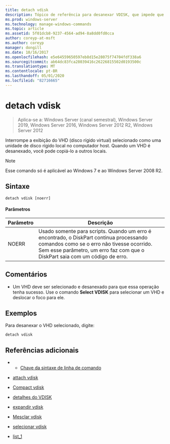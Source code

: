 ```yaml
---
title: detach vdisk
description: Tópico de referência para desanexar VDISK, que impede que o VHD (disco rígido virtual) selecionado apareça como uma unidade de disco rígido local no computador host.
ms.prod: windows-server
ms.technology: manage-windows-commands
ms.topic: article
ms.assetid: 5f01dcb8-9237-4564-ad94-8a8dd0fd0cca
author: coreyp-at-msft
ms.author: coreyp
manager: dongill
ms.date: 10/16/2017
ms.openlocfilehash: e5e64559650597eb8d15e28075f74704fdf338a6
ms.sourcegitcommit: ab64dc83fca28039416c26226815502d0193500c
ms.translationtype: MT
ms.contentlocale: pt-BR
ms.lasthandoff: 05/01/2020
ms.locfileid: "82716665"
---
```

# <a name="detach-vdisk"></a>detach vdisk

> Aplica-se a: Windows Server (canal semestral), Windows Server 2019, Windows Server 2016, Windows Server 2012 R2, Windows Server 2012

Interrompe a exibição do VHD (disco rígido virtual) selecionado como uma unidade de disco rígido local no computador host. Quando um VHD é desanexado, você pode copiá-lo a outros locais.  
  
> [!NOTE]  
> Esse comando só é aplicável ao Windows 7 e ao Windows Server 2008 R2.  
  
## <a name="syntax"></a>Sintaxe  
  
```  
detach vdisk [noerr]  
```  
  
#### <a name="parameters"></a>Parâmetros  
  
|Parâmetro|Descrição|  
|-------|--------|  
|NOERR|Usado somente para scripts. Quando um erro é encontrado, o DiskPart continua processando comandos como se o erro não tivesse ocorrido. Sem esse parâmetro, um erro faz com que o DiskPart saia com um código de erro.|  
  
## <a name="remarks"></a>Comentários  
  
-   Um VHD deve ser selecionado e desanexado para que essa operação tenha sucesso. Use o comando **Select VDISK** para selecionar um VHD e deslocar o foco para ele.  
  
## <a name="examples"></a>Exemplos  
Para desanexar o VHD selecionado, digite:  
  
```  
detach vdisk  
```  
  
## <a name="additional-references"></a>Referências adicionais  
  
-   - [Chave da sintaxe de linha de comando](command-line-syntax-key.md)  
  
-   [attach vdisk](attach-vdisk.md)  
  
-   [Compact vdisk](compact-vdisk.md)  

-   [detalhes do VDISK](detail-vdisk.md)  
  
-   [expandir vdisk](expand-vdisk.md)  
  
-   [Mesclar vdisk](merge-vdisk.md)  
  
-   [selecionar vdisk](select-vdisk.md)  
  
-   [list_1](list_1.md)  
  

